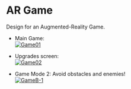# AR Game
Design for an Augmented-Reality Game.

+ Main Game:
<br><a href="https://ibb.co/CbTRLh8"><img src="https://i.ibb.co/Mc3FdMS/Game01.jpg" alt="Game01" border="0"></a></br>

+ Upgrades screen:
<br><a href="https://ibb.co/cvXTQTF"><img src="https://i.ibb.co/GJ3PRP2/Game02.jpg" alt="Game02" border="0"></a></br>

+ Game Mode 2: Avoid obstacles and enemies!
<br><a href="https://ibb.co/N2yfH9j"><img src="https://i.ibb.co/XxC6v7s/GameB-1.jpg" alt="GameB-1" border="0"></a></br>
